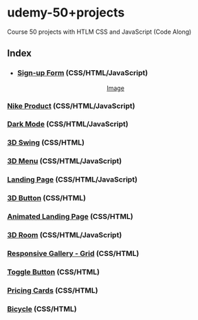 # udemy-50+projects
Course 50 projects with HTLM CSS and JavaScript (Code Along)

## Index

- ### [Sign-up Form](https://github.com/glauciabierwagen/udemy-50projects/tree/main/signup-form) (CSS/HTML/JavaScript) 
<p align="center">
  <a href="https://github.com/glauciabierwagen/flexbox-test/blob/main/images/readmeimage.png" width="750" target=“_blank>Image</a>
</p>


### [Nike Product](https://github.com/glauciabierwagen/udemy-50projects/tree/main/nike-product) (CSS/HTML/JavaScript)

### [Dark Mode](https://github.com/glauciabierwagen/udemy-50projects/tree/main/dark-mode) (CSS/HTML/JavaScript)

### [3D Swing](https://github.com/glauciabierwagen/udemy-50projects/tree/main/3d-swing) (CSS/HTML)

### [3D Menu](https://github.com/glauciabierwagen/udemy-50projects/tree/main/3d-menu) (CSS/HTML/JavaScript)

### [Landing Page](https://github.com/glauciabierwagen/udemy-50projects/tree/main/boxes-main) (CSS/HTML/JavaScript) 

### [3D Button](https://github.com/glauciabierwagen/udemy-50projects/tree/main/3d-button) (CSS/HTML)

### [Animated Landing Page](https://github.com/glauciabierwagen/udemy-50projects/tree/main/animated-landing-page) (CSS/HTML)

### [3D Room](https://github.com/glauciabierwagen/udemy-50projects/tree/main/3d-room) (CSS/HTML/JavaScript)

### [Responsive Gallery - Grid](https://github.com/glauciabierwagen/udemy-50projects/tree/main/responsive-gallery) (CSS/HTML)

### [Toggle Button](https://github.com/glauciabierwagen/udemy-50projects/tree/main/toggle_button) (CSS/HTML)

### [Pricing Cards](https://github.com/glauciabierwagen/udemy-50projects/tree/main/price-cards) (CSS/HTML)

### [Bicycle](https://github.com/glauciabierwagen/udemy-50projects/tree/main/bicycle) (CSS/HTML)
    





